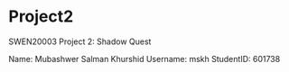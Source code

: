Project2
========

SWEN20003 Project 2: Shadow Quest

Name: Mubashwer Salman Khurshid
Username: mskh
StudentID: 601738


